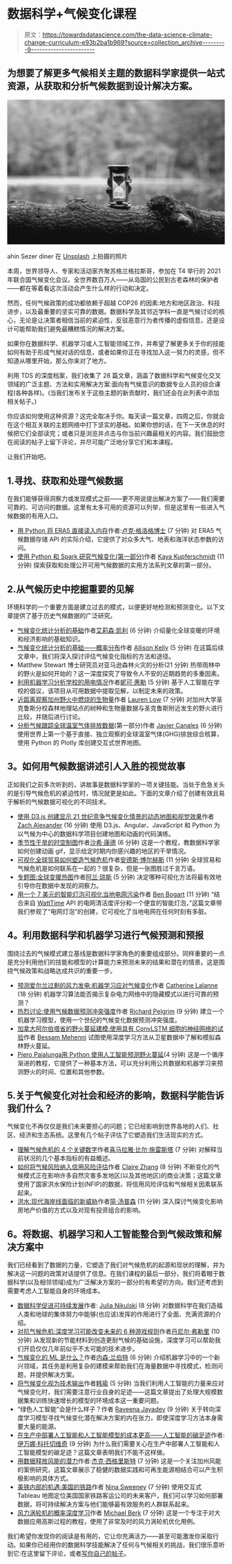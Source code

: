# 数据科学+气候变化课程

> 原文：<https://towardsdatascience.com/the-data-science-climate-change-curriculum-e93b2ba1b969?source=collection_archive---------9----------------------->

## 为想要了解更多气候相关主题的数据科学家提供一站式资源，从获取和分析气候数据到设计解决方案。

![](img/e456c8a02b2cbfe1c37cd5cf1bd11b14.png)

ahin Sezer diner 在 [Unsplash](https://unsplash.com?utm_source=medium&utm_medium=referral) 上拍摄的照片

本周，世界领导人、专家和活动家齐聚苏格兰格拉斯哥，参加在 T4 举行的 2021 年联合国气候变化会议。全世界数百万人——从岛国的公民到古老森林的保护者——都在等着看这次活动会产生什么样的行动和决定。

然而，任何气候政策的成功都依赖于超越 COP26 的因素:地方和地区政治、科技进步，以及最重要的坚实可靠的数据。数据科学及其邻近学科一直是气候讨论的核心，无论是让决策者相信当前的紧迫性，反驳恶意行为者传播的虚假信息，还是设计可能帮助我们避免最糟糕情况的解决方案。

如果你在数据科学、机器学习或人工智能领域工作，并希望了解更多关于你的技能如何有助于形成气候对话的信息，或者如果你正在寻找加入这一努力的灵感，但不知道从哪里开始，那么你来对了地方。

利用 TDS 的深度档案，我们收集了 28 篇文章，涵盖了数据科学和气候变化交叉领域的广泛主题、方法和实用解决方案:面向有气候意识的数据专业人员的综合课程(各种各样)。(当我们发布关于这些主题的新贡献时，我们还会在此列表中添加相关帖子。)

你应该如何使用这种资源？这完全取决于你。每天读一篇文章，四周之后，你就会在这个相互关联的主题网络中打下坚实的基础。如果你想的话，在下一天休息的时候把它们全部读完；或者只是浏览并点击与你当前兴趣最相关的内容。我们鼓励您在阅读的帖子上留下评论，并尽可能广泛地分享它们和本课程。

让我们开始吧。

## 1.寻找、获取和处理气候数据

在我们能够获得洞察力或发现模式之前——更不用说提出解决方案了——我们需要可靠的、可访问的数据。这里有太多可用的资源可以列举，但是这里有一些进入气候数据的有用入口。

*   [用 Python 将 ERA5 直接读入内存](/read-era5-directly-into-memory-with-python-511a2740bba0)作者:[卢克·格洛格博士](https://medium.com/u/780866762df?source=post_page-----e93b2ba1b969--------------------------------) (7 分钟)
    对 ERA5 气候数据存储 API 的实际介绍，它提供了对众多大气、地表和海洋状态参数的访问。
*   [使用 Python 和 Spark 研究气候变化(第一部分)](/using-python-and-spark-to-research-the-climate-change-part-1-7616b71cefe8)作者 [Kaya Kupferschmidt](https://medium.com/u/a1b1c406b9d0?source=post_page-----e93b2ba1b969--------------------------------) (11 分钟)
    探索获取和处理公开可用气候数据的实用方法系列文章的第一部分。

## 2.从气候历史中挖掘重要的见解

环境科学的一个重要方面是建立过去的模式，以便更好地检测和预测变化。以下文章提供了基于历史气候数据的广泛研究。

*   [气候变化统计分析的基础](/climate-change-analysis-series-volume-1-48708a938fcc)作者[艾莉森·凯利](https://medium.com/u/e777624cd58c?source=post_page-----e93b2ba1b969--------------------------------) (6 分钟)
    介绍量化全球变暖的环境和经济影响的基础知识。
*   [气候变化统计分析的基础——概率分布](/foundations-for-the-statistical-analysis-of-climate-change-probability-distributions-158845c6feaf)作者 [Allison Kelly](https://medium.com/u/e777624cd58c?source=post_page-----e93b2ba1b969--------------------------------) (5 分钟)
    在这篇后续文章中，我们将深入探讨评估气候变化指标的方法和途径。
*   Matthew Stewart 博士研究员对亚马逊森林火灾的分析(21 分钟)
    热带雨林中的野火是如何开始的？这一深度探究了导致令人不安的近期趋势的多重因素。
*   [利用机器学习分析学校的用电情况](/analyzing-power-usage-in-schools-with-machine-learning-ba07f089d547)作者[妮可·惠勒](https://medium.com/u/3b4466954e30?source=post_page-----e93b2ba1b969--------------------------------) (5 分钟)
    基于人工智能在学校的倡议，该项目从可用数据中提取见解，以制定未来的政策。
*   [近距离观察加州野火中燃烧的生物量](/a-closer-look-at-the-biomass-burned-in-californias-wildfires-75b3748f4657)作者 [Lauren Low](https://medium.com/u/7052ef6724f7?source=post_page-----e93b2ba1b969--------------------------------) (7 分钟)
    对加州大学圣克鲁斯分校森林地理站点的树种和生物量数据与圣克鲁斯附近发生的野火进行比较，并随后进行讨论。
*   [分析气候跟踪全球温室气体排放数据](/analysing-climate-trace-global-greenhouse-gas-emissions-data-part-1-fba426128e34)(第一部分)作者 [Javier Canales](https://medium.com/u/5a44fafea91f?source=post_page-----e93b2ba1b969--------------------------------) (6 分钟)
    使用世界上第一个基于直接、独立观察的全球温室气体(GHG)排放综合核算，使用 Python 的 Plotly 库创建交互式世界地图。

## **3。如何用气候数据讲述引人入胜的视觉故事**

正如我们之前多次听到的，讲故事是数据科学家的一项关键技能。当处于危急关头的是引导气候危机的紧迫性时，情况就更是如此。下面的文章介绍了创建有效且易于解析的气候数据可视化的不同技术。

*   [使用 D3.js 创建显示 21 世纪竞争气候变化情景的动态地图和视觉效果](/using-d3-js-to-create-dynamic-maps-and-visuals-that-show-competing-climate-change-scenarios-for-bb0515d633d3)作者 [Zach Alexander](https://medium.com/u/f1330bbf0c93?source=post_page-----e93b2ba1b969--------------------------------) (16 分钟)
    使用 D3.js、Angular、JavaScript 和 Python 为以气候为中心的数据科学项目创建地图和动画的代码演练。
*   [季节性干旱的时空制图](/spatio-temporal-mapping-of-seasonal-droughts-e471f8cf9dad)作者[沙希·康德](https://medium.com/u/9672d80b26b0?source=post_page-----e93b2ba1b969--------------------------------) (6 分钟)
    这是一个教程，教数据科学家如何创建动画 gif，显示给定时期内你感兴趣的地区的干旱情况。
*   [可视化全球贸易如何塑造气候危机](/visualizing-how-global-trade-shapes-the-climate-crisis-849f7e7b5c75)作者[安德斯·博尔赫斯](https://medium.com/u/c7ee4e9c3d26?source=post_page-----e93b2ba1b969--------------------------------) (11 分钟)
    全球贸易和气候危机是如何联系在一起的？很复杂，但是一张图胜过千言万语。
*   [专题图:全球变暖热图](/topical-plots-global-warming-6b5fb80a0371)作者[阿兰·琼斯](https://medium.com/u/7d3f5fb94faa?source=post_page-----e93b2ba1b969--------------------------------) (5 分钟)
    决定哪种可视化方法将最有效地引导你在数据中发现的洞察力。
*   [用一个 7 美元的智能灯泡可视化当地电网污染](/visualizing-local-electric-grid-pollution-with-a-7-smart-lightbulb-2cf16abe5f4e)作者 [Ben Bogart](https://medium.com/u/15826735bd93?source=post_page-----e93b2ba1b969--------------------------------) (11 分钟)
    “结合来自 [WattTime](https://www.watttime.org/) API 的电网清洁度评分和一个便宜的智能灯泡，”这篇文章带我们参观了“电网灯泡”的创建，它可视化了当地电网在任何时刻有多脏。

## **4。利用数据科学和机器学习进行气候预测和预报**

围绕过去的气候模式建立基线是数据科学家角色的重要组成部分。同样重要的一点是充分利用他们的技能和模型的计算能力来预测未来的结果和潜在的情景。这是围绕气候政策和战略达成共识的重要一步。

*   [预测爱尔兰过剩的风力发电:机器学习应对气候变化](/predicting-excess-wind-electricity-in-ireland-machine-learning-against-climate-change-part-1-d042894026a6)作者 [Catherine Lalanne](https://medium.com/u/7a033ba6b705?source=post_page-----e93b2ba1b969--------------------------------) (18 分钟)
    机器学习算法能否揭示复杂电力网络中的隐藏模式以进行可靠的预测？
*   [热烈讨论:使用气候数据预测冲突强度](/heated-discussions-predicting-conflict-intensity-using-climate-data-7084d623f8d2)作者 [Richard Pelgrim](https://medium.com/u/b016782a8709?source=post_page-----e93b2ba1b969--------------------------------) (9 分钟)
    建立一个机器学习模型，使用一个世纪的气候变化数据预测冲突强度。
*   [加拿大阿尔伯塔省的野火蔓延建模:使用具有 ConvLSTM 细胞的神经网络的试验](/wildfire-spreading-modeling-in-alberta-canada-a-trial-using-a-neural-network-with-convlstm-cells-81c1a9f7d410)作者 [Bessam Mehenni](https://medium.com/u/7d00e02a655d?source=post_page-----e93b2ba1b969--------------------------------)
    试图使用深度学习方法从卫星数据中了解和模拟森林野火蔓延。
*   [Piero Paialunga](/using-artificial-intelligence-to-predict-the-spread-of-wildfires-with-python-30386e28162f)[用 Python 使用人工智能预测野火蔓延](https://medium.com/u/254e653181d2?source=post_page-----e93b2ba1b969--------------------------------)(4 分钟)
    这是一个循序渐进的教程，它提供了一种基本方法，可以充分利用公共数据和机器学习来预测野火的时间、位置和其他参数。

## 5.关于气候变化对社会和经济的影响，数据科学能告诉我们什么？

气候变化不再仅仅是我们未来要担心的问题；它已经影响到世界各地的人们、社区、经济和生态系统。这里有几个帖子评估了它塑造我们生活现实的方式。

*   [理解气候危机的 4 个关键数字](/4-key-figures-to-understand-the-climate-crisis-f92b9a99abbe)作者[喜马拉雅·比尔·施雷斯塔](https://medium.com/u/ba33e6d0d27b?source=post_page-----e93b2ba1b969--------------------------------) (7 分钟)
    对解释当前状况的几个基本指标的有益概述。
*   [如何将气候风险纳入信用风险评估](/how-to-integrate-climate-risk-into-credit-risk-assessments-f7eac5c01850)作者 [Claire Zhang](https://medium.com/u/1550e2f232a2?source=post_page-----e93b2ba1b969--------------------------------) (8 分钟)
    不断变化的气候模式正在影响许多自然灾害多发地区(以及其他地区)的商业决策；这篇文章使用了国家洪水保险计划(NFIP)的数据，将信用风险评估和气候相关因素联系起来。
*   [洪水:现代海岸线面临的新威胁](/flooding-an-emerging-threat-to-the-modern-day-coastline-26581e81fb0e)作者[简·汤普森](https://medium.com/u/9edc6fc19ee2?source=post_page-----e93b2ba1b969--------------------------------) (11 分钟)
    深入探讨气候变化影响房地产价值的方式以及对现有投资组合的影响。

## **6。将数据、机器学习和人工智能整合到气候政策和解决方案中**

我们已经看到了数据的力量，它塑造了我们对气候危机的起源和现状的理解，并为解决这一问题的政策对话提供了信息。在我们课程的最后一部分，我们将着眼于数据科学(以及相邻领域)成为广泛解决方案的一部分的有希望的方向。我们还考虑到需要考虑人工智能自身的环境成本。

*   [数据科学促进可持续发展](/data-science-for-sustainability-b912d5fb5d24)作者: [Julia Nikulski](https://medium.com/u/3ac0f6e42709?source=post_page-----e93b2ba1b969--------------------------------) (8 分钟)
    对数据科学在我们造福人类和地球的集体努力中能够(也应该)发挥的作用进行了全面、充满资源的介绍。
*   [对抗气候危机:深度学习可能改变未来的 6 种游戏规则](/fighting-the-climate-crisis-5-future-gamechangers-made-possible-by-deep-learning-f301f29f632c)作者[丹尼尔·弗勒里](https://medium.com/u/3aaa3daff414?source=post_page-----e93b2ba1b969--------------------------------) (10 分钟)
    从发现新的节能材料到创造更耐气候的基础设施，深度学习可以帮助我们开启仅仅几年前似乎不太可能的技术进步。
*   [气候变化的 ML 是什么？](/what-is-ml-for-climate-change-2fb683c0de25)作者[内森·兰伯特](https://medium.com/u/890b1765e6d?source=post_page-----e93b2ba1b969--------------------------------) (6 分钟)
    介绍机器学习中的一个新兴领域，其任务是利用复杂的建模来帮助我们在海量数据中寻找模式，检测问题，并提供解决方案。
*   [将气候变化视为技术输出](/precautions-in-using-tech-for-public-health-part-ii-factoring-climate-change-as-an-output-of-265c6afa0e1a)作者[韩瑜](https://medium.com/u/bc143075d0b9?source=post_page-----e93b2ba1b969--------------------------------) (5 分钟)
    当我们利用人工智能的力量来应对气候变化时，我们需要注意行业自身的足迹——这篇文章提出了处理大规模数据集和训练快速增长的模型的环境成本这一重要问题。
*   “绿色人工智能”会是什么样子？作者 [Raveena Jayadev](https://medium.com/u/cb567727317e?source=post_page-----e93b2ba1b969--------------------------------) (9 分钟)
    关于转向深度学习模型寻找气候变化潜在解决方案的内在张力，即使深度学习方法本身需要大量的能源。
*   [在生产中部署人工智能和人工智能模型的成本更高——人工智能的碳足迹](/theres-greater-cost-of-deploying-ai-and-ml-models-in-production-the-ai-carbon-footprint-49192d5d69d3)作者:[伊万娜·科托切维奇](https://medium.com/u/39b12d255d3b?source=post_page-----e93b2ba1b969--------------------------------) (9 分钟)
    为什么我们需要关心在生产中部署人工智能和人工智能模型的碳足迹？这篇文章表明我们不能不这样做。
*   [用数据释放风能的潜力](/unlocking-the-potential-of-wind-energy-with-data-9b6c5eedb5a9)作者:[杰克·西格里斯特](https://medium.com/u/50b368db5b2?source=post_page-----e93b2ba1b969--------------------------------) (7 分钟)
    这是一个关注加州风能的案例研究，这篇文章展示了稳健的数据实践和可再生能源相结合可以产生积极影响的具体方式。
*   [美铁内部的机遇:美国的铁路](/the-opportunity-within-amtrak-americas-railroad-b9c38ee9b8b8)作者 [Nina Sweeney](https://medium.com/u/6e209ee7d400?source=post_page-----e93b2ba1b969--------------------------------) (7 分钟)
    使用交互式 Tableau 地图定位美国国家铁路客运公司的未来客户，我们可以学习如何部署数据，将可持续解决方案与他们能够最有效服务的人群联系起来。
*   [风力涡轮机的概率深度学习](/probabilistic-deep-learning-for-wind-turbines-b8ea00fabe30)作者 [Michael Berk](https://medium.com/u/e101cd051ea3?source=post_page-----e93b2ba1b969--------------------------------) (7 分钟)
    这是一个专注于对大数据应用高斯过程的教程，使用了非常及时的风力涡轮机优化用例。

我们希望你发现你的阅读是有用的，它让你充满活力——甚至可能激发你采取行动。如果你已经用你的数据科学技能解决了任何与气候相关的挑战，我们很乐意听到它:在这里留下评论，或者[写你自己的帖子](/questions-96667b06af5)。